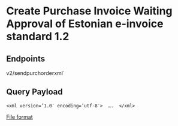 # Create Purchase Invoice Waiting Approval of Estonian e-invoice standard 1.2

## Endpoints

<!--@include: @/dist/md/api_url.md-->v2/sendpurchorderxml`

## Query Payload

`<xml version=’1.0′ encoding=’utf-8′>  ….  </xml>`

[File format](https://wp.itl.ee/files/Estonian_e-invoice_description_ver1.2_eng.pdf)